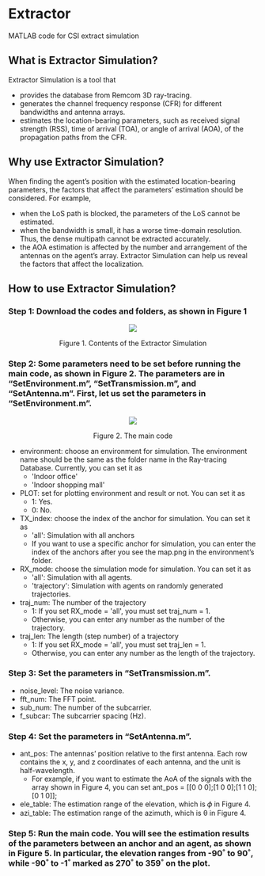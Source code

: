 # Extractor
MATLAB code for CSI extract simulation

## What is Extractor Simulation?
Extractor Simulation is a tool that 
- provides the database from Remcom 3D ray-tracing.
- generates the channel frequency response (CFR) for different bandwidths and antenna arrays.
- estimates the location-bearing parameters, such as received signal strength (RSS), time of arrival (TOA), or angle of arrival (AOA), of the propagation paths from the CFR.

## Why use Extractor Simulation?
When finding the agent’s position with the estimated location-bearing parameters, the factors that affect the parameters’ estimation should be considered. For example, 
- when the LoS path is blocked, the parameters of the LoS cannot be estimated.
- when the bandwidth is small, it has a worse time-domain resolution. Thus, the dense multipath cannot be extracted accurately.
- the AOA estimation is affected by the number and arrangement of the antennas on the agent’s array.
Extractor Simulation can help us reveal the factors that affect the localization.

## How to use Extractor Simulation?

### Step 1: Download the codes and folders, as shown in Figure 1

<p align="center">
  <img src="https://github.com/CoLoSNet/Extractor/assets/155145488/6e67b2d4-53bd-4ca8-ae1d-e1549b06dd75"/>
</p>
<p align="center">
  Figure 1. Contents of the Extractor Simulation
</p>

### Step 2: Some parameters need to be set before running the main code, as shown in Figure 2. The parameters are in “SetEnvironment.m”, “SetTransmission.m”, and “SetAntenna.m”. First, let us set the parameters in “SetEnvironment.m”.

<p align="center">
  <img src="https://github.com/CoLoSNet/Extractor/assets/155145488/98528702-4cd7-475a-9fae-83ef95ab6cd3"/>
</p>
<p align="center">
  Figure 2. The main code
</p>

- environment: choose an environment for simulation. The environment name should be the same as the folder name in the Ray-tracing Database. Currently, you can set it as
  * 'Indoor office'
  * 'Indoor shopping mall' 
- PLOT: set for plotting environment and result or not. You can set it as
  * 1: Yes.
  * 0: No.
- TX_index: choose the index of the anchor for simulation. You can set it as
  * 'all': Simulation with all anchors
  * If you want to use a specific anchor for simulation, you can enter the index of the anchors after you see the map.png in the environment’s folder.
- RX_mode: choose the simulation mode for simulation. You can set it as
  * 'all': Simulation with all agents.
  * 'trajectory': Simulation with agents on randomly generated trajectories.
- traj_num: The number of the trajectory
  * 1: If you set RX_mode = 'all', you must set traj_num = 1.
  * Otherwise, you can enter any number as the number of the trajectory.
- traj_len: The length (step number) of a trajectory
  * 1: If you set RX_mode = 'all', you must set traj_len = 1.
  * Otherwise,  you can enter any number as the length of the trajectory.

### Step 3: Set the parameters in “SetTransmission.m”.
- noise_level: The noise variance.
- fft_num: The FFT point.
- sub_num: The number of the subcarrier.
- f_subcar: The subcarrier spacing (Hz).

### Step 4: Set the parameters in “SetAntenna.m”.
- ant_pos: The antennas’ position relative to the first antenna. Each row contains the x, y, and z coordinates of each antenna, and the unit is half-wavelength.
  * For example, if you want to estimate the AoA of the signals with the array shown in Figure 4, you can set ant_pos = [[0 0 0];[1 0 0];[1 1 0];[0 1 0]];
- ele_table: The estimation range of the elevation, which is 𝜙 in Figure 4.
- azi_table: The estimation range of the azimuth, which is θ in Figure 4.

### Step 5: Run the main code. You will see the estimation results of the parameters between an anchor and an agent, as shown in Figure 5. In particular, the elevation ranges from -90˚ to 90˚, while -90˚ to -1˚ marked as 270˚ to 359˚ on the plot.

